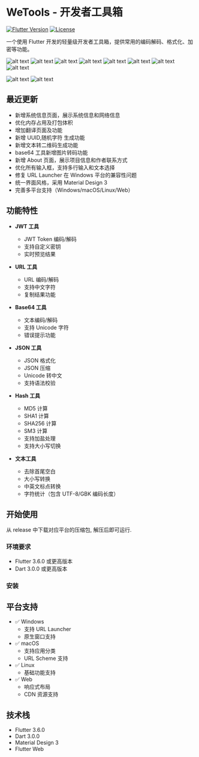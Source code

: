 # WeTools - 开发者工具箱

[![Flutter Version](https://img.shields.io/badge/Flutter-3.6.0-blue.svg)](https://flutter.dev/)
[![License](https://img.shields.io/badge/License-MIT-green.svg)](LICENSE)

一个使用 Flutter 开发的轻量级开发者工具箱，提供常用的编码解码、格式化、加密等功能。

![alt text](./assets/images/长截图_20250131_212816.png)
![alt text](./assets/images/长截图_20250131_212236.png)
![alt text](./assets/images/wetools.exe_20250131_212044.png)
![alt text](./assets/images/长截图_20250131_212358.png)
![alt text](./assets/images/wetools.exe_20250131_212517.png)
![alt text](./assets/images/wetools.exe_20250131_212601.png)
![alt text](./assets/images/wetools.exe_20250131_212700.png)
![alt text](./assets/images/长截图_20250131_212733.png)


![alt text](./assets/gif/录屏_20250128_232717.gif)
![alt text](./assets/gif/录屏_20250128_233004.gif)

## 最近更新

- 新增系统信息页面，展示系统信息和网络信息
- 优化内存占用及打包体积
- 增加翻译页面及功能
- 新增 UUID,随机字符 生成功能
- 新增文本转二维码生成功能
- base64 工具新增图片转码功能
- 新增 About 页面，展示项目信息和作者联系方式
- 优化所有输入框，支持多行输入和文本选择
- 修复 URL Launcher 在 Windows 平台的兼容性问题
- 统一界面风格，采用 Material Design 3
- 完善多平台支持（Windows/macOS/Linux/Web）

## 功能特性

- **JWT 工具**
  - JWT Token 编码/解码
  - 支持自定义密钥
  - 实时预览结果

- **URL 工具**
  - URL 编码/解码
  - 支持中文字符
  - 复制结果功能

- **Base64 工具**
  - 文本编码/解码
  - 支持 Unicode 字符
  - 错误提示功能

- **JSON 工具**
  - JSON 格式化
  - JSON 压缩
  - Unicode 转中文
  - 支持语法校验

- **Hash 工具**
  - MD5 计算
  - SHA1 计算
  - SHA256 计算
  - SM3 计算
  - 支持加盐处理
  - 支持大小写切换

- **文本工具**
  - 去除首尾空白
  - 大小写转换
  - 中英文标点转换
  - 字符统计（包含 UTF-8/GBK 编码长度）


## 开始使用
从 release 中下载对应平台的压缩包, 解压后即可运行.

### 环境要求

- Flutter 3.6.0 或更高版本
- Dart 3.0.0 或更高版本

### 安装


## 平台支持

- ✅ Windows
  - 支持 URL Launcher
  - 原生窗口支持
- ✅ macOS
  - 支持应用分类
  - URL Scheme 支持
- ✅ Linux
  - 基础功能支持
- ✅ Web
  - 响应式布局
  - CDN 资源支持

## 技术栈

- Flutter 3.6.0
- Dart 3.0.0
- Material Design 3
- Flutter Web


